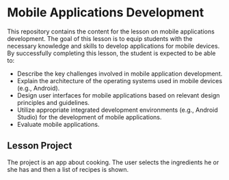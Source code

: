 # Mobile Applications Development

This repository contains the content for the lesson on mobile applications development. The goal of this lesson is to equip students with the necessary knowledge and skills to develop applications for mobile devices. By successfully completing this lesson, the student is expected to be able to:

- Describe the key challenges involved in mobile application development.
- Explain the architecture of the operating systems used in mobile devices (e.g., Android).
- Design user interfaces for mobile applications based on relevant design principles and guidelines.
- Utilize appropriate integrated development environments (e.g., Android Studio) for the development of mobile applications.
- Evaluate mobile applications.

## Lesson Project

The project is an app about cooking. The user selects the ingredients he or she has and then a list of recipes is shown.
